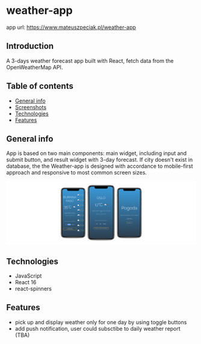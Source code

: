 # weather-app

app url: https://www.mateuszpeciak.pl/weather-app

## Introduction 
A 3-days weather forecast app built with React, fetch data from the OpenWeatherMap API. 

## Table of contents
* [General info](#general-info)
* [Screenshots](#screenshots)
* [Technologies](#technologies)
* [Features](#features)

## General info
App is based on two main components: main widget, including input and submit button, and result widget with 3-day forecast. If city doesn't exist in database, the  the Weather-app is designed with accordance to mobile-first approach and responsive to most common screen sizes.

![mockup weather-app](/mockup/mockup.png)

## Technologies
* JavaScript
* React 16
* react-spinners

## Features
* pick up and display weather only for one day by using toggle buttons
* add push notification, user could subsctibe to daily weather report (TBA)

